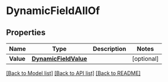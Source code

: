 # DynamicFieldAllOf

## Properties

Name | Type | Description | Notes
------------ | ------------- | ------------- | -------------
**Value** | [**DynamicFieldValue**](DynamicFieldValue.md) |  | [optional] 

[[Back to Model list]](../README.md#documentation-for-models) [[Back to API list]](../README.md#documentation-for-api-endpoints) [[Back to README]](../README.md)


